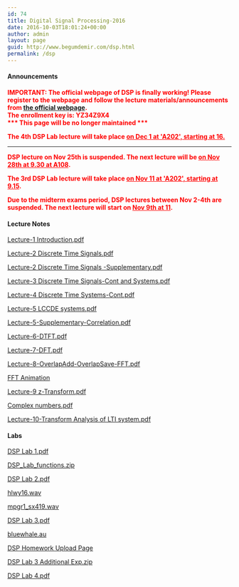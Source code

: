 ```yaml
---
id: 74
title: Digital Signal Processing-2016
date: 2016-10-03T18:01:24+00:00
author: admin
layout: page
guid: http://www.begumdemir.com/dsp.html
permalink: /dsp
---
```

<h4>Announcements</h4>

<p style='color: #F00; font-weight: bold'>
IMPORTANT: The official webpage of DSP is finally working! Please register to the webpage and follow the lecture materials/announcements from <a href="http://rslab-tech.disi.unitn.it/moodle/course/view.php?id=11" target="_blank">the official webpage</a>. 
<br /> 
The enrollment key is: YZ34Z9X4
<br />
*** This page will be no longer maintained ***
</p>

<p style='color: #F00; font-weight: bold'>The 4th DSP Lab lecture will take place <u>on Dec 1 at 'A202', starting at 16.</u></p>

<hr>

<p style='color: #F00; font-weight: bold'>DSP lecture on Nov 25th is suspended. The next lecture will be <u>on Nov 28th at 9.30 at A108</u>.</p>

<p style='color: #F00; font-weight: bold'>The 3rd DSP Lab lecture will take place <u>on Nov 11 at 'A202', starting at 9.15</u>.</p>

<p style='color: #F00; font-weight: bold'>Due to the midterm exams period, DSP lectures between Nov 2-4th are suspended. The next lecture will start on <u>Nov 9th at 11</u>.</p>

<h4>Lecture Notes</h4>

<a href="./assets/docs/dsp/Lecture-1 Introduction.pdf">Lecture-1 Introduction.pdf</a>

<a href="./assets/docs/dsp/Lecture-2 Discrete Time Signals.pdf">Lecture-2 Discrete Time Signals.pdf</a>

<a href="./assets/docs/dsp/Lecture-2 Discrete Time Signals -Supplementary.pdf">Lecture-2 Discrete Time Signals -Supplementary.pdf</a>

<a href="./assets/docs/dsp/Lecture-3 Discrete Time Signals-Cont and Systems.pdf">Lecture-3 Discrete Time Signals-Cont and Systems.pdf</a>

<a href="./assets/docs/dsp/Lecture-4 Discrete Time Systems-Cont.pdf">Lecture-4 Discrete Time Systems-Cont.pdf</a>

<a href="./assets/docs/dsp/Lecture-5 LCCDE systems.pdf">Lecture-5 LCCDE systems.pdf</a>

<a href="./assets/docs/dsp/Lecture-5-Supplementary-Correlation.pdf">Lecture-5-Supplementary-Correlation.pdf</a>

<a href="./assets/docs/dsp/Lecture-6-DTFT.pdf">Lecture-6-DTFT.pdf</a>

<a href="./assets/docs/dsp/Lecture-7-DFT.pdf">Lecture-7-DFT.pdf</a>

<a href="./assets/docs/dsp/Lecture-8-OverlapAdd-OverlapSave-FFT.pdf">Lecture-8-OverlapAdd-OverlapSave-FFT.pdf</a>

<a href="./assets/docs/dsp/decimation.swf">FFT Animation</a>

<a href="./assets/docs/dsp/Lecture-9 z-Transform.pdf">Lecture-9 z-Transform.pdf</a>

<a href="./assets/docs/dsp/Complex numbers.pdf">Complex numbers.pdf</a>

<a href="./assets/docs/dsp/Lecture-10-Transform Analysis of LTI system.pdf">Lecture-10-Transform Analysis of LTI system.pdf</a>

<h4>Labs</h4>

<a href="./assets/docs/dsp/DSP Lab 1.pdf">DSP Lab 1.pdf</a>

<a href="./assets/docs/dsp/DSP_Lab_functions.zip">DSP_Lab_functions.zip</a>

<a href="./assets/docs/dsp/DSP Lab 2.pdf">DSP Lab 2.pdf</a>

<a href="./assets/docs/dsp/hlwy16.wav">hlwy16.wav</a>

<a href="./assets/docs/dsp/mpgr1_sx419.wav">mpgr1_sx419.wav</a>

<a href="./assets/docs/dsp/DSP Lab 3.pdf">DSP Lab 3.pdf</a>

<a href="./assets/docs/dsp/bluewhale.au">bluewhale.au</a>

<a href="http://bit.ly/dsp-homework-uploading">DSP Homework Upload Page</a>

<a href="./assets/docs/dsp/DSP Lab 3 Additional Exp.zip">DSP Lab 3 Additional Exp.zip</a>

<a href="./assets/docs/dsp/DSP Lab 4.pdf">DSP Lab 4.pdf</a>
